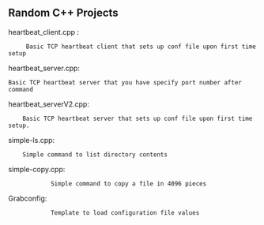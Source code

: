 


## Random C++ Projects

heartbeat_client.cpp	:
		
		 Basic TCP heartbeat client that sets up conf file upon first time setup
heartbeat_server.cpp:

	Basic TCP heartbeat server that you have specify port number after command	
heartbeat_serverV2.cpp:

		Basic TCP heartbeat server that sets up conf file upon first time setup.

simple-ls.cpp:

		Simple command to list directory contents
		
		
simple-copy.cpp:
     
                Simple command to copy a file in 4096 pieces 


Grabconfig:

                Template to load configuration file values 
